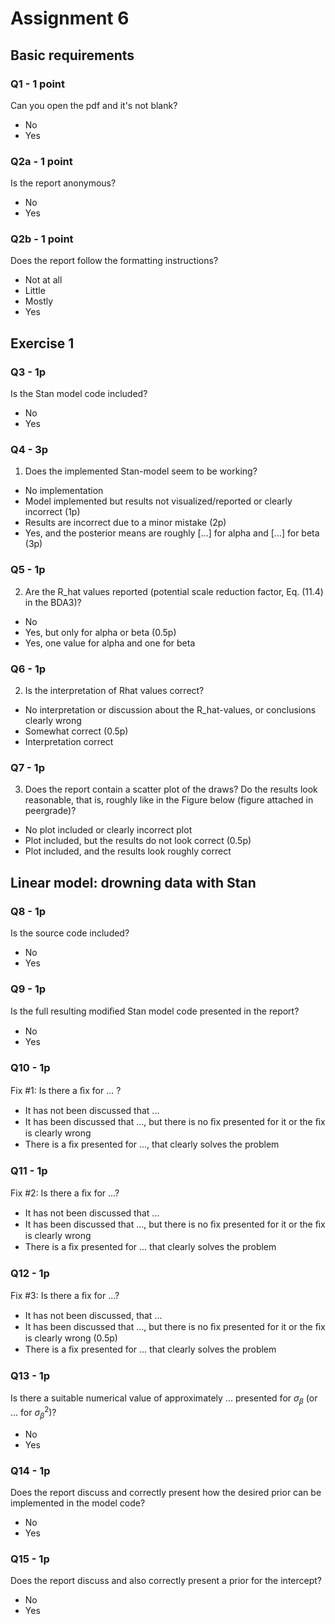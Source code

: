 # Assignment 6

## Basic requirements

### Q1 - 1 point
Can you open the pdf and it's not blank?

- No
- Yes

### Q2a - 1 point

Is the report anonymous?

- No
- Yes

### Q2b - 1 point
Does the report follow the formatting instructions?

- Not at all
- Little
- Mostly
- Yes

## Exercise 1

### Q3 - 1p

Is the Stan model code included?

- No
- Yes

### Q4 - 3p

1. Does the implemented Stan-model seem to be working?

- No implementation
- Model implemented but results not visualized/reported or clearly incorrect (1p)
- Results are incorrect due to a minor mistake (2p)
- Yes, and the posterior means are roughly [...] for alpha and [...] for beta (3p)

### Q5 - 1p

2. Are the R_hat values reported (potential scale reduction factor, Eq. (11.4) in the BDA3)?

- No
- Yes, but only for alpha or beta (0.5p)
- Yes, one value for alpha and one for beta

### Q6 - 1p

2. Is the interpretation of Rhat values correct?

- No interpretation or discussion about the R_hat-values, or conclusions clearly wrong
- Somewhat correct (0.5p)
- Interpretation correct

### Q7 - 1p

3. Does the report contain a scatter plot of the draws? Do the results look reasonable, that is, roughly like in the Figure below (figure attached in peergrade)?

- No plot included or clearly incorrect plot
- Plot included, but the results do not look correct (0.5p)
- Plot included, and the results look roughly correct


## Linear model: drowning data with Stan

### Q8 - 1p

Is the source code included?

- No
- Yes

### Q9 - 1p

Is the full resulting modiﬁed Stan model code presented in the report?

- No
- Yes

### Q10 - 1p

Fix #1: Is there a ﬁx for ... ?

- It has not been discussed that ...
- It has been discussed that ..., but there is no ﬁx presented for it or the ﬁx is clearly wrong
- There is a ﬁx presented for ..., that clearly solves the problem

### Q11 - 1p

Fix #2: Is there a ﬁx for ...?

- It has not been discussed that ...
- It has been discussed that ..., but there is no ﬁx presented for it or the ﬁx is clearly wrong
- There is a ﬁx presented for ... that clearly solves the problem

### Q12 - 1p

Fix #3: Is there a ﬁx for ...?

- It has not been discussed, that ...
- It has been discussed that ..., but there is no ﬁx presented for it or the ﬁx is clearly wrong (0.5p)
- There is a ﬁx presented for ... that clearly solves the problem

### Q13 - 1p

Is there a suitable numerical value of approximately ... presented for $\sigma_{\beta}$ (or ... for $\sigma_{\beta}^2$)?

- No
- Yes

### Q14 - 1p

Does the report discuss and correctly present how the desired prior can be implemented in the model code?

- No
- Yes

### Q15 - 1p

Does the report discuss and also correctly present a prior for the intercept?

- No
- Yes


